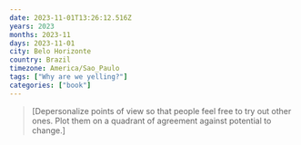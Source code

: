 ```yaml
---
date: 2023-11-01T13:26:12.516Z
years: 2023
months: 2023-11
days: 2023-11-01
city: Belo Horizonte
country: Brazil
timezone: America/Sao_Paulo
tags: ["Why are we yelling?"]
categories: ["book"]
---
```

> [Depersonalize points of view so that people feel free to try out other ones. Plot them on a quadrant of agreement against potential to change.]
